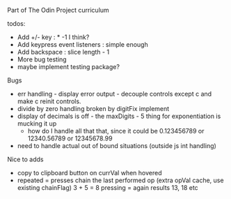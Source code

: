 Part of The Odin Project curriculum

todos:
* Add +/- key : * -1 I think?
* Add keypress event listeners : simple enough
* Add backspace : slice length - 1
* More bug testing 
* maybe implement testing package?

Bugs
* err handling - display error output - decouple controls except c and make c reinit controls.
* divide by zero handling broken by digitFix implement
* display of decimals is off - the maxDigits - 5 thing for exponentiation is mucking it up
    * how do I handle all that that, since it could be 0.123456789 or 12340.56789 or 12345678.99
* need to handle actual out of bound situations (outside js int handling)

Nice to adds
* copy to clipboard button on currVal when hovered
* repeated = presses chain the last performed op (extra opVal cache, use existing chainFlag) 3 + 5 = 8 pressing = again results 13, 18 etc